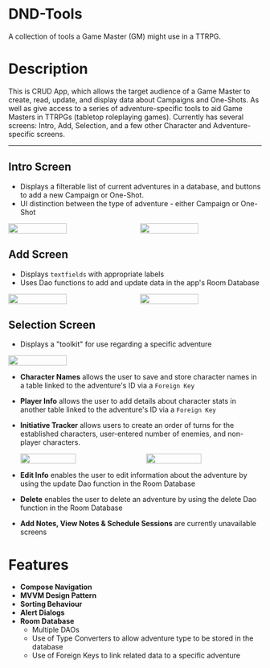 # DND-Tools
A collection of tools a Game Master (GM) might use in a TTRPG.

# Description

This is CRUD App, which allows the target audience of a Game Master to create, read, update, and display data about Campaigns and One-Shots. As well as give access to a series of adventure-specific tools to aid Game Masters in TTRPGs (tabletop roleplaying games). Currently has several screens: Intro, Add, Selection, and a few other Character and Adventure-specific screens.

---
## Intro Screen

- Displays a filterable list of current adventures in a database, and buttons to add a new Campaign or One-Shot.
- UI distinction between the type of adventure - either Campaign or One-Shot

<div style="display: flex; justify-content: space-between;">
<img src="https://github.com/user-attachments/assets/c43314f6-3da8-417e-8568-9c89adb6a8ff" style="width: 48%;"/>
<img src="https://github.com/user-attachments/assets/45bd850c-7fc2-41b3-b072-3ccbf7c63455" style="width: 48%;"/>
</div>

## Add Screen

- Displays `textfields` with appropriate labels
- Uses Dao functions to add and update data in the app's Room Database

<div style="display: flex; justify-content: space-between;">
<img src="https://github.com/user-attachments/assets/3047cb6d-b339-4eea-b155-73d4c67ce7e2" style="width: 48%;"/>
<img src="https://github.com/user-attachments/assets/c3b3c323-28db-4233-9cda-a088b956a52e" style="width: 48%;"/>
</div>

## Selection Screen

- Displays a "toolkit" for use regarding a specific adventure
  
<div style="display: flex; justify-content: space-between;">
<img src="https://github.com/user-attachments/assets/9a4fa780-1b83-444d-9a08-73929bcb5397" style="width: 48%;"/>
</div>

  - **Character Names** allows the user to save and store character names in a table linked to the adventure's ID via a `Foreign Key`
  - **Player Info** allows the user to add details about character stats in another table linked to the adventure's ID via a `Foreign Key`
  - **Initiative Tracker** allows users to create an order of turns for the established characters, user-entered number of enemies, and non-player characters. 

    <div style="display: flex; justify-content: space-between;">
    <img src="https://github.com/user-attachments/assets/9a4fa780-1b83-444d-9a08-73929bcb5397" style="width: 48%;"/>
    <img src="https://github.com/user-attachments/assets/29bd4c7c-335d-4b11-a596-a3b24b55ae2a" style="width: 48%;"/>
    </div>

  - **Edit Info** enables the user to edit information about the adventure by using the update Dao function in the Room Database
  - **Delete** enables the user to delete an adventure by using the delete Dao function in the Room Database
  - **Add Notes, View Notes & Schedule Sessions** are currently unavailable screens

# Features

- **Compose Navigation**
- **MVVM Design Pattern**
- **Sorting Behaviour**
- **Alert Dialogs**
- **Room Database**
  - Multiple DAOs
  - Use of Type Converters to allow adventure type to be stored in the database
  - Use of Foreign Keys to link related data to a specific adventure
